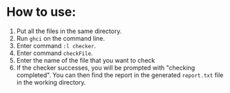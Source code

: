# How to use:
1. Put all the files in the same directory.
2. Run `ghci` on the command line.
3. Enter command `:l checker`.
4. Enter command `checkFile`.
5. Enter the name of the file that you want to check
6. If the checker successes, you will be prompted with "checking completed". You can then find the report in the generated `report.txt` file in the working directory.

